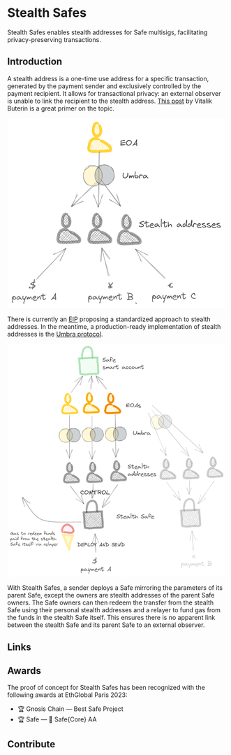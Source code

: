 # Stealth Safes

Stealth Safes enables stealth addresses for Safe multisigs, facilitating privacy-preserving transactions.

## Introduction

A stealth address is a one-time use address for a specific transaction, generated by the payment sender and exclusively controlled by the payment recipient. It allows for transactional privacy: an external observer is unable to link the recipient to the stealth address. [This post](https://vitalik.ca/general/2023/01/20/stealth.html) by Vitalik Buterin is a great primer on the topic.

<img src="/Umbra.png" width="500"/>

There is currently an [EIP](https://eips.ethereum.org/EIPS/eip-5564) proposing a standardized approach to stealth addresses. In the meantime, a production-ready implementation of stealth addresses is the [Umbra protocol](https://app.umbra.cash/faq#how-does-it-work-technical).

<img src="/StealthSafe.png" width="500"/>

With Stealth Safes, a sender deploys a Safe mirroring the parameters of its parent Safe, except the owners are stealth addresses of the parent Safe owners. The Safe owners can then redeem the transfer from the stealth Safe using their personal stealth addresses and a relayer to fund gas from the funds in the stealth Safe itself. This ensures there is no apparent link between the stealth Safe and its parent Safe to an external observer.

## Links

## Awards

The proof of concept for Stealth Safes has been recognized with the following awards at EthGlobal Paris 2023:
* 🏆 Gnosis Chain — Best Safe Project
* 🏆 Safe — 🥇 Safe{Core} AA

## Contribute